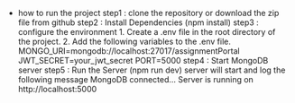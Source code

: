 * how to run the project
  step1 : clone the repository   or  download the zip file from github
  step2 : Install Dependencies (npm install)
  step3 : configure the environment
          1. Create a .env file in the root directory of the project.
          2. Add the following variables to the .env file.
            MONGO_URI=mongodb://localhost:27017/assignmentPortal
            JWT_SECRET=your_jwt_secret
            PORT=5000
  step4 :  Start MongoDB server
  step5 :  Run the Server  (npm run dev) 
           server will start and log the following message
           MongoDB connected...
           Server is running on http://localhost:5000